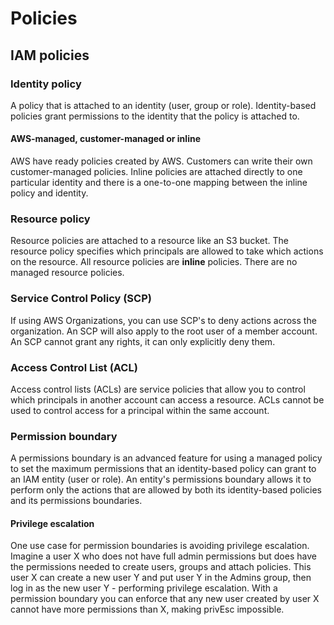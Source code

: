 # Policies

## IAM policies

### Identity policy

A policy that is attached to an identity (user, group or role). Identity-based policies grant permissions to the identity that the policy is attached to.&#x20;

#### AWS-managed, customer-managed or inline

AWS have ready policies created by AWS. Customers can write their own customer-managed policies. Inline policies are attached directly to one particular identity and there is a one-to-one mapping between the inline policy and identity.&#x20;

### Resource policy

Resource policies are attached to a resource like an S3 bucket. The resource policy specifies which principals are allowed to take which actions on the resource. All resource policies are **inline** policies. There are no managed resource policies.&#x20;

### Service Control Policy (SCP)

If using AWS Organizations, you can use SCP's to deny actions across the organization. An SCP will also apply to the root user of a member account. An SCP cannot grant any rights, it can only explicitly deny them.&#x20;

### Access Control List (ACL)&#x20;

Access control lists (ACLs) are service policies that allow you to control which principals in another account can access a resource. ACLs cannot be used to control access for a principal within the same account.

### Permission boundary&#x20;

A permissions boundary is an advanced feature for using a managed policy to set the maximum permissions that an identity-based policy can grant to an IAM entity (user or role). An entity's permissions boundary allows it to perform only the actions that are allowed by both its identity-based policies and its permissions boundaries.

#### Privilege escalation

One use case for permission boundaries is avoiding privilege escalation. Imagine a user X who does not have full admin permissions but does have the permissions needed to create users, groups and attach policies. This user X can create a new user Y and put user Y in the Admins group, then log in as the new user Y - performing privilege escalation. With a permission boundary you can enforce that any new user created by user X cannot have more permissions than X, making privEsc impossible.&#x20;
